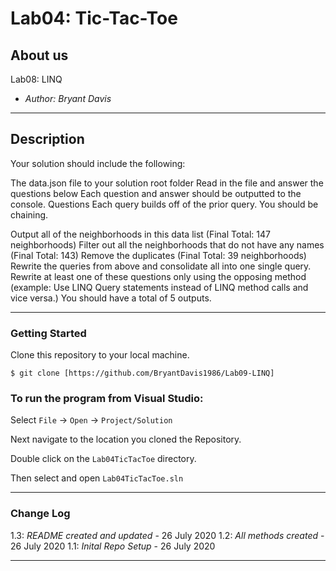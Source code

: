 # Lab04: Tic-Tac-Toe

## About us

Lab08: LINQ

- *Author: Bryant Davis*

----

## Description
Your solution should include the following:

The data.json file to your solution root folder
Read in the file and answer the questions below
Each question and answer should be outputted to the console.
Questions
Each query builds off of the prior query. You should be chaining.

Output all of the neighborhoods in this data list (Final Total: 147 neighborhoods)
Filter out all the neighborhoods that do not have any names (Final Total: 143)
Remove the duplicates (Final Total: 39 neighborhoods)
Rewrite the queries from above and consolidate all into one single query.
Rewrite at least one of these questions only using the opposing method (example: Use LINQ Query statements instead of LINQ method calls and vice versa.)
You should have a total of 5 outputs.

---

### Getting Started
Clone this repository to your local machine.

```
$ git clone [https://github.com/BryantDavis1986/Lab09-LINQ]
```

### To run the program from Visual Studio:
Select ```File``` -> ```Open``` -> ```Project/Solution```

Next navigate to the location you cloned the Repository.

Double click on the ```Lab04TicTacToe``` directory.

Then select and open ```Lab04TicTacToe.sln```

---

### Change Log
1.3: *README created and updated* - 26 July 2020
1.2: *All methods created* - 26 July 2020
1.1: *Inital Repo Setup* - 26 July 2020


------------------------------
